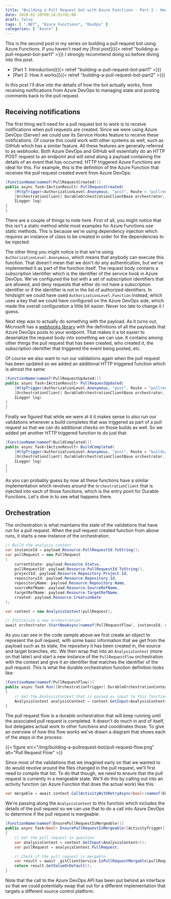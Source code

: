 ```yaml
---
title: "Building a Pull Request bot with Azure Functions - Part 2 - How it works"
date: 2020-02-10T09:14:51+01:00
draft: false
tags: [ ".NET", "Azure Functions", "DevOps" ]
categories: [ "Azure" ]
---
```


This is the second post in my series on building a pull request bot using Azure Functions. If you haven't read my [first post]({{< relref "building-a-pull-request-bot-part1" >}}) I strongly recommend doing so before diving into this post.

- [Part 1: Introduction]({{< relref "building-a-pull-request-bot-part1" >}})
- [Part 2: How it works]({{< relref "building-a-pull-request-bot-part2" >}})

In this post I'll dive into the details of how the bot actually works, from receiving notifications from Azure DevOps to managing state and posting comments back to the pull request.

## Receiving notifications
The first thing we'll need for a pull request bot to work is to receive notifications when pull requests are created. Since we were using Azure DevOps (Server) we could use its Service Hooks feature to receive these notifications. Of course this could work with other systems as well, such as GitHub which has a similar feature. All these features are generally referred to as *webhooks*. Both Azure DevOps and GitHub will essentially do an HTTP POST request to an endpoint and will send along a payload containing the details of an event that has occurred. HTTP triggered Azure Functions are ideal for this. For example, this is the definition of the Azure Function that receives the pull request created event from Azure DevOps:

```csharp
[FunctionName(nameof(PullRequestCreated))]
public async Task<IActionResult> PullRequestCreated(
    [HttpTrigger(AuthorizationLevel.Anonymous, "post", Route = "pullrequests/created")] HttpRequest req,
    [OrchestrationClient] DurableOrchestrationClientBase orchestrator,
    ILogger log)
{
}
```

There are a couple of things to note here. First of all, you might notice that this isn't a static method while most examples for Azure Functions use static methods. This is because we're using dependency injection which requires an instance of class to be created in order for the dependencies to be injected.

The other thing you might notice is that we're using `AuthorizationLevel.Anonymous`, which means that anybody can execute this function. That doesn't mean that we don't do any authentication, but we've implemented it as part of the function itself. The request body contains a subscription identifier which is the identifier of the service hook in Azure DevOps. We've configured the bot with a set of subscription identifiers that are allowed, and deny requests that either do not have a subscription identifier or if the identifier is not in the list of authorized identifiers. In hindsight we could have used `AuthorizationLevel.Function` instead, which uses a key that we could have configured on the Azure DevOps side, which made the overall configuration a little bit easier. Never too late to change it I guess.

Next step was to actually do something with the payload. As it turns out, Microsoft has a [webhooks library](https://www.nuget.org/packages/Microsoft.AspNet.WebHooks.Receivers.VSTS/) with the definitions of all the payloads that Azure DevOps posts to your endpoint. That makes it a lot easier to deserialize the request body into something we can use. It contains among other things the pull request that has been created, who created it, the subscription identifier that triggered the event being posted, etc.

Of course we also want to run our validations again when the pull request has been updated so we added an additional HTTP triggered function which is almost the same:

```csharp
[FunctionName(nameof(PullRequestUpdated))]
public async Task<IActionResult> PullRequestUpdated(
    [HttpTrigger(AuthorizationLevel.Anonymous, "post", Route = "pullrequests/updated")] HttpRequest req,
    [OrchestrationClient] DurableOrchestrationClientBase orchestrator,
    ILogger log)
{
}
```

Finally we figured that while we were at it it makes sense to also run our validations whenever a build completes that was triggered as part of a pull request so that we can do additional checks on those builds as well. So we added yet another HTTP triggered function to do just that:

```csharp
[FunctionName(nameof(BuildCompleted))]
public async Task<IActionResult> BuildCompleted(
    [HttpTrigger(AuthorizationLevel.Anonymous, "post", Route = "builds/completed")] HttpRequest req,
    [OrchestrationClient] DurableOrchestrationClientBase orchestrator,
    ILogger log)
{
}
```

As you can probably guess by now all these functions have a similar implementation which revolves around the `OrchestrationClient` that is injected into each of those functions, which is the entry point for Durable Functions. Let's dive in to see what happens there.

## Orchestration

The orchestration is what maintains the state of the validations that have run for a pull request. When the pull request created function from above runs, it starts a new instance of the orchestration:

```csharp
// Build the analysis context
var instanceId = payload.Resource.PullRequestId.ToString();
var pullRequest = new PullRequest
(
    currentState: payload.Resource.Status,
    pullRequestId: payload.Resource.PullRequestId.ToString(),
    projectId: payload.Resource.Repository.Project.Id,
    repositoryId: payload.Resource.Repository.Id,
    repositoryName: payload.Resource.Repository.Name,
    sourceRefName: payload.Resource.SourceRefName,
    targetRefName: payload.Resource.TargetRefName,
    created: payload.Resource.CreationDate
);

var context = new AnalysisContext(pullRequest);

// Initialize a new orchestration
await orchestrator.StartNewAsync(nameof(PullRequestFlow), instanceId, context);
```

As you can see in the code sample above we first create an object to represent the pull request, with some basic information that we get from the payload such as its state, the repository it has been created in, the source and target branches, etc. We then wrap that into an `AnalysisContext` (more on that later) and start a new instance of the `PullRequestFlow` orchestration with the context and give it an identifier that matches the identifier of the pull request. This is what the durable orchestration function definition looks like:

```csharp
[FunctionName(nameof(PullRequestFlow))]
public async Task Run([OrchestrationTrigger] DurableOrchestrationContextBase context, ILogger logger)
{
    // Get the AnalysisContext that is passed as input to this function
    AnalysisContext analysisContext = context.GetInput<AnalysisContext>();
}
```

The pull request flow is a durable orchestration that will keep running until the associated pull request is completed. It doesn't do much in and of itself, but delegates actual work to other functions and coordinates those. To give an overview of how this flow works we've drawn a diagram that shows each of the steps in the process:

{{< figure src="/img/building-a-pullrequest-bot/pull-request-flow.png" alt="Pull Request Flow" >}}

Since most of the validations that we imagined early on that we wanted to do would revolve around the files changed in the pull request, we'll first need to compile that list. To do that though, we need to ensure that the pull request is currently in a mergeable state. We'll do this by calling out into an activity function (an Azure Function that does the actual work) like this:

```csharp
var mergable = await context.CallActivityWithRetryAsync<bool>(nameof(EnsurePullRequestIsMergeable), _retryOptions, analysisContext);
```

We're passing along the `AnalysisContext` to this function which includes the details of the pull request so we can use that to do a call into Azure DevOps to determine if the pull request is mergeable:

```csharp
[FunctionName(nameof(EnsurePullRequestIsMergeable))]
public async Task<bool> EnsurePullRequestIsMergeable([ActivityTrigger] DurableActivityContextBase context)
{
    // Get the pull request in question
    var analysisContext = context.GetInput<AnalysisContext>();
    var pullRequest = analysisContext.PullRequest;

    // Check if the pull request is mergable
    var result = await _gitClientService.IsPullRequestMergable(pullRequest.ProjectId, pullRequest.RepositoryId, pullRequest.PullRequestId);
    return result.GetValueOrDefault();
}
```

Note that the call to the Azure DevOps API has been put behind an interface so that we could potentially swap that out for a different implementation that targets a different source control platform.